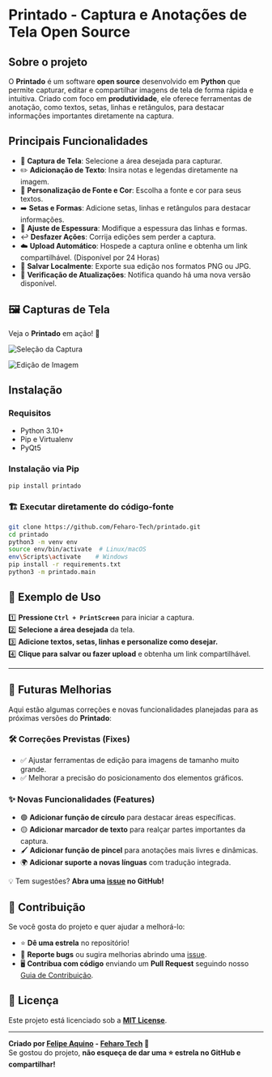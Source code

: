 # Printado - Captura e Anotações de Tela Open Source

## Sobre o projeto

O **Printado** é um software **open source** desenvolvido em **Python** que permite capturar, editar e compartilhar imagens de tela de forma rápida e intuitiva. Criado com foco em **produtividade**, ele oferece ferramentas de anotação, como textos, setas, linhas e retângulos, para destacar informações importantes diretamente na captura.

## Principais Funcionalidades

- 📸 **Captura de Tela**: Selecione a área desejada para capturar.
- ✏️ **Adicionação de Texto**: Insira notas e legendas diretamente na imagem.
- 🎨 **Personalização de Fonte e Cor**: Escolha a fonte e cor para seus textos.
- ➡️ **Setas e Formas**: Adicione setas, linhas e retângulos para destacar informações.
- 📏 **Ajuste de Espessura**: Modifique a espessura das linhas e formas.
- ↩️ **Desfazer Ações**: Corrija edições sem perder a captura.
- ☁️ **Upload Automático**: Hospede a captura online e obtenha um link compartilhável. (Disponível por 24 Horas)
- 💾 **Salvar Localmente**: Exporte sua edição nos formatos PNG ou JPG.
- 🔄 **Verificação de Atualizações**: Notifica quando há uma nova versão disponível.

## 🖼️ Capturas de Tela

Veja o **Printado** em ação! 🚀

![Seleção da Captura](assets/screenshots/screenshot1.png)

![Edição de Imagem](assets/screenshots/screenshot2.png)

## Instalação

### Requisitos

- Python 3.10+
- Pip e Virtualenv
- PyQt5

### Instalação via Pip

```sh
pip install printado
```

### 🏗️ Executar diretamente do código-fonte

```sh
git clone https://github.com/Feharo-Tech/printado.git
cd printado
python3 -m venv env
source env/bin/activate  # Linux/macOS
env\Scripts\activate    # Windows
pip install -r requirements.txt
python3 -m printado.main
```

## 🚀 Exemplo de Uso

1️⃣ **Pressione `Ctrl + PrintScreen`** para iniciar a captura.  
2️⃣ **Selecione a área desejada** da tela.  
3️⃣ **Adicione textos, setas, linhas e personalize como desejar.**  
4️⃣ **Clique para salvar ou fazer upload** e obtenha um link compartilhável.  

---
## 🔮 Futuras Melhorias

Aqui estão algumas correções e novas funcionalidades planejadas para as próximas versões do **Printado**:

### 🛠️ Correções Previstas (Fixes)
- ✅ Ajustar ferramentas de edição para imagens de tamanho muito grande.
- ✅ Melhorar a precisão do posicionamento dos elementos gráficos.

### ✨ Novas Funcionalidades (Features)
- 🟢 **Adicionar função de círculo** para destacar áreas específicas.
- 🟡 **Adicionar marcador de texto** para realçar partes importantes da captura.
- 🖌️ **Adicionar função de pincel** para anotações mais livres e dinâmicas.
- 🌍 **Adicionar suporte a novas línguas** com tradução integrada.

💡 Tem sugestões? **Abra uma [issue](https://github.com/Feharo-Tech/printado/issues) no GitHub!**  



## 🌟 Contribuição

Se você gosta do projeto e quer ajudar a melhorá-lo:

- ⭐ **Dê uma estrela** no repositório!
- 🐛 **Reporte bugs** ou sugira melhorias abrindo uma [issue](https://github.com/Feharo-Tech/printado/issues).
- 🖥️ **Contribua com código** enviando um **Pull Request** seguindo nosso [Guia de Contribuição](CONTRIBUTING.md).

## 📜 Licença

Este projeto está licenciado sob a **[MIT License](LICENSE)**.

---

**Criado por [Felipe Aquino](https://github.com/feharo) - [Feharo Tech](https://tech.feharo.com.br) 🚀**  
Se gostou do projeto, **não esqueça de dar uma ⭐ estrela no GitHub e compartilhar!**  
